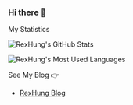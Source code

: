 ### Hi there 👋

My Statistics

![RexHung's GitHub Stats](https://github-readme-stats.vercel.app/api?username=RexHung0302&count_private=true&show_icons=true&theme=buefy)

![RexHung's Most Used Languages](https://github-readme-stats.vercel.app/api/top-langs/?username=RexHung0302&layout=compact)

See My Blog 👉

- [RexHung Blog](https://rexhung0302.github.io/)

<!--
**RexHung0302/RexHung0302** is a ✨ _special_ ✨ repository because its `README.md` (this file) appears on your GitHub profile.

Here are some ideas to get you started:

- 🔭 I’m currently working on ...
- 🌱 I’m currently learning ...
- 👯 I’m looking to collaborate on ...
- 🤔 I’m looking for help with ...
- 💬 Ask me about ...
- 📫 How to reach me: ...
- 😄 Pronouns: ...
- ⚡ Fun fact: ...
-->
